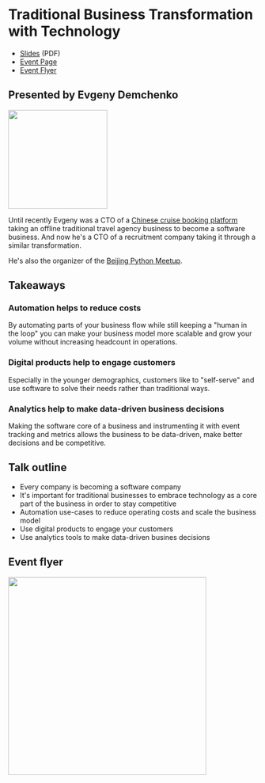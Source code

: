 # Traditional Business Transformation with Technology

* [Slides](assets/slides.pdf) (PDF)
* [Event Page](https://www.eventbank.cn/event/10147/)
* [Event Flyer](assets/flyer.jpg)

## Presented by Evgeny Demchenko

<img src="assets/avatar2.jpg" width="200"/>

Until recently Evgeny was a CTO of a [Chinese cruise booking platform](https://www.ylly.com/) taking an offline traditional travel agency business to become a software business. And now he's a CTO of a recruitment company taking it through a similar transformation.

He's also the organizer of the [Beijing Python Meetup](https://www.meetup.com/Beijing-Python/).

## Takeaways

### Automation helps to reduce costs

By automating parts of your business flow while still keeping a "human in the loop" you can make your business model more scalable and grow your volume without increasing headcount in operations.

### Digital products help to engage customers

Especially in the younger demographics, customers like to "self-serve" and use software to solve their needs rather than traditional ways.

### Analytics help to make data-driven business decisions

Making the software core of a business and instrumenting it with event tracking and metrics allows the business to be data-driven, make better decisions and be competitive.

## Talk outline

* Every company is becoming a software company
* It's important for traditional businesses to embrace technology as a core part of the business in order to stay competitive
* Automation use-cases to reduce operating costs and scale the business model
* Use digital products to engage your customers
* Use analytics tools to make data-driven busines decisions

## Event flyer

<img src="assets/flyer.jpg" width="400"/>
